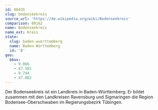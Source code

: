 ```yaml
---
id: 08435
slug: bodenseekreis
source_url: 'https://de.wikipedia.org/wiki/Bodenseekreis'
comparison: 09162
name: Bodenseekreis
name_ext: Kreis
state:
  slug: baden-wuerttemberg
  name: Baden-Württemberg
  id: '8'
geo:
  bbox:
    - 9.066
    - 47.581
    - 9.744
    - 47.882
---
```


Der Bodenseekreis ist ein Landkreis in Baden-Württemberg. Er bildet zusammen mit den Landkreisen Ravensburg und Sigmaringen die Region Bodensee-Oberschwaben im Regierungsbezirk Tübingen.
